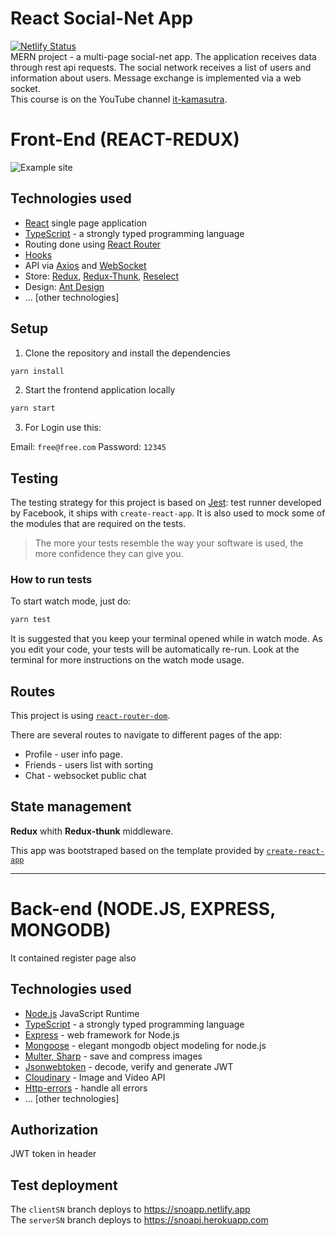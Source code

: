 # React Social-Net App

[![Netlify Status](https://api.netlify.com/api/v1/badges/57e1f85b-fe7b-488d-815b-7cf3a853c831/deploy-status)](https://app.netlify.com/sites/snoapp/deploys)\
MERN  project - a multi-page social-net app. The application receives data through rest api requests. The social network receives a list of users and information about users. Message exchange is implemented via a web socket. \
This course is on the YouTube channel [it-kamasutra](https://www.youtube.com/channel/UCTW0FUhT0m-Bqg2trTbSs0g).

# Front-End (REACT-REDUX)
![Example site](https://user-images.githubusercontent.com/70297692/133305131-2c31a0ac-f681-4d0e-8aa2-30765b978290.gif)

## Technologies used

- [React](https://reactjs.org/) single page application
- [TypeScript](https://www.typescriptlang.org) - a strongly typed programming language
- Routing done using [React Router](https://reacttraining.com/react-router/web/guides/philosophy)
- [Hooks](https://reactjs.org/docs/hooks-intro.html)
- API via [Axios](https://axios-http.com/) and [WebSocket](https://developer.mozilla.org/ru/docs/Web/API/WebSocket)
- Store: [Redux](https://redux.js.org/), [Redux-Thunk](https://github.com/reduxjs/redux-thunk), [Reselect](https://github.com/reduxjs/reselect)
- Design: [Ant Design](https://ant.design/)
- ... \[other technologies\]

## Setup

1. Clone the repository and install the dependencies
```bash
yarn install
```
2. Start the frontend application locally
```bash
yarn start
```
3. For Login use this:

Email: `free@free.com`
Password: `12345`

## Testing

The testing strategy for this project is based on [Jest](https://jestjs.io/): test runner developed by Facebook, it ships with `create-react-app`. It is also used to mock some of the modules that are required on the tests.
> The more your tests resemble the way your software is used, the more confidence they can give you.


### How to run tests

To start watch mode, just do:

```bash
yarn test
```

It is suggested that you keep your terminal opened while in watch mode. As you edit your code, your tests will be automatically re-run. Look at the terminal for more instructions on the watch mode usage.

## Routes

This project is using [`react-router-dom`](https://reacttraining.com/react-router/core).

There are several routes to navigate to different pages of the app:

- Profile - user info page.
- Friends - users list with sorting
- Chat - websocket public chat

## State management

**Redux** whith **Redux-thunk** middleware.

This app was bootstraped based on the template provided by [`create-react-app`](https://github.com/facebook/create-react-app)

---
# Back-end (NODE.JS, EXPRESS, MONGODB)
It contained register page also
## Technologies used

- [Node.js](https://nodejs.org/) JavaScript Runtime
- [TypeScript](https://www.typescriptlang.org) - a strongly typed programming language
- [Express](https://expressjs.com/) - web framework for Node.js
- [Mongoose](https://mongoosejs.com/) - elegant mongodb object modeling for node.js
- [Multer, Sharp](https://github.com/expressjs/multer) - save and compress images
- [Jsonwebtoken](https://jwt.io/) - decode, verify and generate JWT
- [Cloudinary](https://cloudinary.com/) - Image and Video API
- [Http-errors](https://github.com/jshttp/http-errors) - handle all errors
- ... \[other technologies\]

## Authorization
JWT token in header

## Test deployment

The `clientSN` branch deploys to https://snoapp.netlify.app \
The `serverSN` branch deploys to https://snoapi.herokuapp.com
